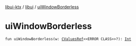 [libui-ktx](../index.md) / [libui](index.md) / [uiWindowBorderless](./ui-window-borderless.md)

# uiWindowBorderless

`fun uiWindowBorderless(w: `[`CValuesRef`](../kotlinx.cinterop/-c-values-ref/index.md)`<<ERROR CLASS>>?): `[`Int`](https://kotlinlang.org/api/latest/jvm/stdlib/kotlin/-int/index.html)
